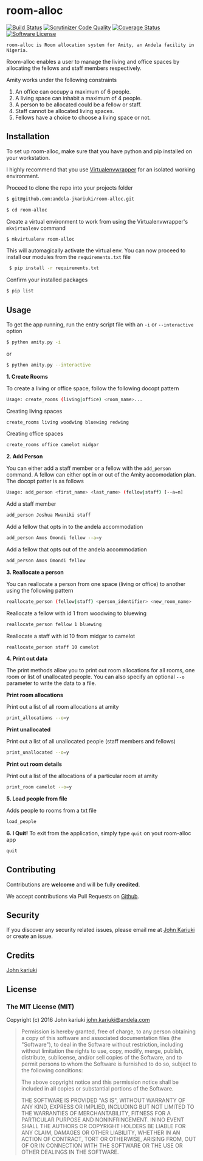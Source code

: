 # room-alloc

[![Build Status](https://travis-ci.org/andela-jkariuki/room-alloc.svg?branch=develop)](https://travis-ci.org/andela-jkariuki/room-alloc)
[![Scrutinizer Code Quality](https://scrutinizer-ci.com/g/andela-jkariuki/room-alloc/badges/quality-score.png?b=develop)](https://scrutinizer-ci.com/g/andela-jkariuki/room-alloc/?branch=develop)
[![Coverage Status](https://coveralls.io/repos/github/andela-jkariuki/room-alloc/badge.svg?branch=develop)](https://coveralls.io/github/andela-jkariuki/room-alloc?branch=develop)
[![Software License][ico-license]](https://github.com/andela-jkariuki/room-alloc)

```
room-alloc is Room allocation system for Amity, an Andela facility in Nigeria.
```

Room-alloc enables a user to manage the living and office spaces by allocating the fellows and staff members respectively.

Amity works under the following constraints

1. An office can occupy a maximum of 6 people.
2. A living space can inhabit a maximum of 4 people.
3. A person to be allocated could be a fellow or staff.
4. Staff cannot be allocated living spaces.
5. Fellows have a choice to choose a living space or not.

## Installation

To set up room-alloc, make sure that you have python and pip installed on your workstation.

I highly recommend that you use [Virtualenvwrapper](http://virtualenvwrapper.readthedocs.io/en/latest/) for an isolated working environment.

Proceed to clone the repo into your projects folder

```bash
$ git@github.com:andela-jkariuki/room-alloc.git

$ cd room-alloc
```

Create a virtual environment to work from using the Virtualenvwrapper's `mkvirtualenv` command

```bash
$ mkvirtualenv room-alloc
```

This will automagically activate the virtual env. You can now proceed to install our modules from the `requirements.txt` file

```bash
 $ pip install -r requirements.txt
```

Confirm your installed packages
```bash
$ pip list
```

## Usage

To get the app running, run the entry script file with an `-i` or `--interactive` option

```bash
$ python amity.py -i
```

or
```bash
$ python amity.py --interactive
```

**1. Create Rooms**

To create a living or office space, follow the following docopt pattern
```bash
Usage: create_rooms (living|office) <room_name>...
```

Creating living spaces
```bash
create_rooms living woodwing bluewing redwing
```

Creating office spaces
```bash
create_rooms office camelot midgar
```

**2. Add Person**

You can either add a staff member or a fellow with the `add_person` command.
A fellow can either opt in or out of the Amity accomodation plan.
The docopt patter is as follows
```bash
Usage: add_person <first_name> <last_name> (fellow|staff) [--a=n]
```

Add a staff member
```bash
add_person Joshua Mwaniki staff
```

Add a fellow that opts in to the andela accommodation
```bash
add_person Amos Omondi fellow --a=y
```

Add a fellow that opts out of the andela accommodation
```bash
add_person Amos Omondi fellow
```

**3. Reallocate a person**

You can reallocate a person from one space (living or office) to another using the following pattern
```bash
reallocate_person (fellow|staff) <person_identifier> <new_room_name>
```

Reallocate a fellow with id 1 from woodwing to bluewing

```bash
reallocate_person fellow 1 bluewing
```
Reallocate a staff with id 10 from midgar to camelot

```bash
reallocate_person staff 10 camelot
```

**4. Print out data**

The print methods allow you to print out room allocations for all rooms, one room or list of unallocated people.
You can also specify an optional `--o` parameter to write the data to a file.

**Print room allocations**

Print out a list of all room allocations at amity
```bash
print_allocations --o=y
```
**Print unallocated**

Print out a list of all unallocated people (staff members and fellows)
```bash
print_unallocated --o=y
```

**Print out room details**

Print out a list of the allocations of a particular room at amity
```bash
print_room camelot --o=y
```

**5. Load people from file**

Adds people to rooms from a txt file
```bash
load_people
```
**6. I Quit!**
To exit from the application, simply type `quit` on yout room-alloc app
```bash
quit
```


## Contributing

Contributions are **welcome** and will be fully **credited**.

We accept contributions via Pull Requests on [Github](https://github.com/andela-jkariuki/room-alloc).

## Security

If you discover any security related issues, please email me at [John Kariuki](mailto:john.kariuki@andela.com) or create an issue.

## Credits

[John kariuki](https://github.com/andela-jkariuki)

## License

### The MIT License (MIT)

Copyright (c) 2016 John kariuki <john.kariuki@andela.com>

> Permission is hereby granted, free of charge, to any person obtaining a copy
> of this software and associated documentation files (the "Software"), to deal
> in the Software without restriction, including without limitation the rights
> to use, copy, modify, merge, publish, distribute, sublicense, and/or sell
> copies of the Software, and to permit persons to whom the Software is
> furnished to do so, subject to the following conditions:
>
> The above copyright notice and this permission notice shall be included in
> all copies or substantial portions of the Software.
>
> THE SOFTWARE IS PROVIDED "AS IS", WITHOUT WARRANTY OF ANY KIND, EXPRESS OR
> IMPLIED, INCLUDING BUT NOT LIMITED TO THE WARRANTIES OF MERCHANTABILITY,
> FITNESS FOR A PARTICULAR PURPOSE AND NONINFRINGEMENT. IN NO EVENT SHALL THE
> AUTHORS OR COPYRIGHT HOLDERS BE LIABLE FOR ANY CLAIM, DAMAGES OR OTHER
> LIABILITY, WHETHER IN AN ACTION OF CONTRACT, TORT OR OTHERWISE, ARISING FROM,
> OUT OF OR IN CONNECTION WITH THE SOFTWARE OR THE USE OR OTHER DEALINGS IN
> THE SOFTWARE.

[ico-license]: https://img.shields.io/badge/license-MIT-brightgreen.svg?style=flat-square
